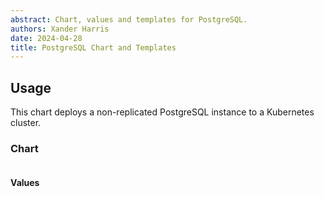 ```yaml
---
abstract: Chart, values and templates for PostgreSQL.
authors: Xander Harris
date: 2024-04-28
title: PostgreSQL Chart and Templates
---
```


## Usage

This chart deploys a non-replicated PostgreSQL instance to a Kubernetes
cluster.

### Chart

```{autoyaml} postgres/Chart.yaml
```

#### Values

```{autoyaml} postgres/values.yaml
```
